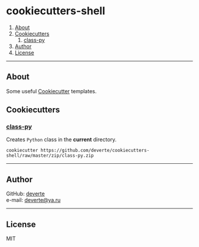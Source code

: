 # cookiecutters-shell

1. [About](#About)
2. [Cookiecutters](#Cookiecutters)
    1. [class-py](#class-py)
3. [Author](#Author)
4. [License](#License)

---


## About
Some useful [Cookiecutter](https://cookiecutter.readthedocs.io/en/1.7.0/) templates.

## Cookiecutters
### [class-py](/class-py)
Creates `Python` class in the **current** directory.
```
cookiecutter https://github.com/deverte/cookiecutters-shell/raw/master/zip/class-py.zip
```


---


## Author
GitHub: [deverte](https://github.com/deverte)  
e-mail: [deverte@ya.ru](mailto:deverte@ya.ru)


---


## License
MIT